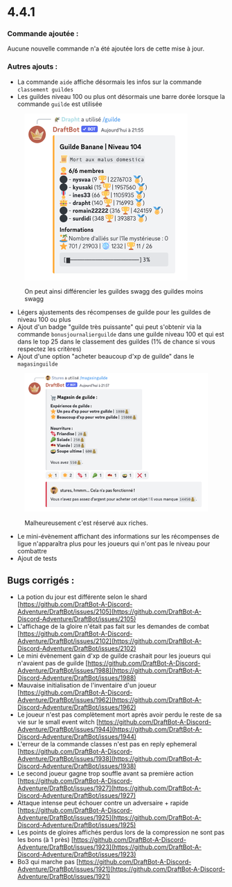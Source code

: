 # 4.4.1

### Commande ajoutée :

Aucune nouvelle commande n'a été ajoutée lors de cette mise à jour.

### Autres ajouts :

* La commande `aide` affiche désormais les infos sur la commande `classement guildes`&#x20;
* Les guildes niveau 100 ou plus ont désormais une barre dorée lorsque la commande `guilde` est utilisée&#x20;

<figure><img src="../.gitbook/assets/image (1) (1).png" alt=""><figcaption><p>On peut ainsi différencier les guildes swagg des guildes moins swagg</p></figcaption></figure>

* Légers ajustements des récompenses de guilde pour les guildes de niveau 100 ou plus&#x20;
* Ajout d'un badge "guilde très puissante" qui peut s'obtenir via la commande `bonusjournalierguilde` dans une guilde niveau 100 et qui est dans le top 25 dans le classement des guildes (1% de chance si vous respectez les critères)&#x20;
* Ajout d'une option "acheter beaucoup d'xp de guilde" dans le `magasinguilde`&#x20;

<figure><img src="../.gitbook/assets/image (1) (1) (1).png" alt=""><figcaption><p>Malheureusement c'est réservé aux riches.</p></figcaption></figure>

* Le mini-évènement affichant des informations sur les récompenses de ligue n'apparaîtra plus pour les joueurs qui n'ont pas le niveau pour combattre&#x20;
* Ajout de tests

## Bugs corrigés :

* La potion du jour est différente selon le shard [https://github.com/DraftBot-A-Discord-Adventure/DraftBot/issues/2105](https://github.com/DraftBot-A-Discord-Adventure/DraftBot/issues/2105)
* L'affichage de la gloire n'était pas fait sur les demandes de combat [https://github.com/DraftBot-A-Discord-Adventure/DraftBot/issues/2102](https://github.com/DraftBot-A-Discord-Adventure/DraftBot/issues/2102)
* Le mini évènement gain d'xp de guilde crashait pour les joueurs qui n'avaient pas de guilde [https://github.com/DraftBot-A-Discord-Adventure/DraftBot/issues/1988](https://github.com/DraftBot-A-Discord-Adventure/DraftBot/issues/1988)
* Mauvaise initialisation de l'inventaire d'un joueur [https://github.com/DraftBot-A-Discord-Adventure/DraftBot/issues/1962](https://github.com/DraftBot-A-Discord-Adventure/DraftBot/issues/1962)
* Le joueur n'est pas complètement mort après avoir perdu le reste de sa vie sur le small event witch [https://github.com/DraftBot-A-Discord-Adventure/DraftBot/issues/1944](https://github.com/DraftBot-A-Discord-Adventure/DraftBot/issues/1944)
* L'erreur de la commande classes n'est pas en reply ephemeral [https://github.com/DraftBot-A-Discord-Adventure/DraftBot/issues/1938](https://github.com/DraftBot-A-Discord-Adventure/DraftBot/issues/1938)
* Le second joueur gagne trop souffle avant sa première action [https://github.com/DraftBot-A-Discord-Adventure/DraftBot/issues/1927](https://github.com/DraftBot-A-Discord-Adventure/DraftBot/issues/1927)
* Attaque intense peut échouer contre un adversaire + rapide [https://github.com/DraftBot-A-Discord-Adventure/DraftBot/issues/1925](https://github.com/DraftBot-A-Discord-Adventure/DraftBot/issues/1925)
* Les points de gloires affichés perdus lors de la compression ne sont pas les bons (à 1 près) [https://github.com/DraftBot-A-Discord-Adventure/DraftBot/issues/1923](https://github.com/DraftBot-A-Discord-Adventure/DraftBot/issues/1923)
* Bo3 qui marche pas [https://github.com/DraftBot-A-Discord-Adventure/DraftBot/issues/1921](https://github.com/DraftBot-A-Discord-Adventure/DraftBot/issues/1921)
